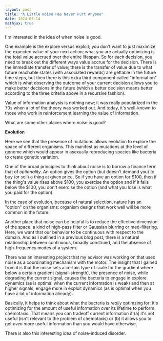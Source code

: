 ```yaml
---
layout: post
title: "A Little Noise Has Never Hurt Anyone"
date: 2024-05-14
mathjax: true
---
```


I'm interested in the idea of when noise is good.

One example is the explore versus exploit; you don't want to just maximize the expected value of your next action; what you are actually optimizing is the total value accrued over the entire lifespan. So for each decision, you need to break out the different ways value accrue for the decision. There is the immediate transfer of value; there is the transfer of value due to what future reachable states (with associated rewards) are gettable in the future time steps, but then there is this extra third component called "information" which is what observing the outcome of your current decision allows you to make better decisions in the future (which a better decision means better according to the three criteria above in a recursive fashion).

Value of information analysis is nothing new; it was really popularized in the 70s when a lot of the theory was worked out. And today, it's well-known to those who work in reinforcement learning the value of information.

What are some other places where noise is good?

**Evolution**

Here we see that the presence of mutations allows evolution to explore the space of different organisms. This manifest as mutations at the level of genome which would appear in asexually reproducing species like bacteria to create genetic variation.

One of the broad principles to think about noise is to borrow a finance term that of *optionality*. An option gives the option (but doesn't demand you) to buy (or sell) a thing at given price. So if you have an option for $100, then if the thing's value rises above $100, you exercise the option and if it falls below the $100, you don't exercise the option (and what you lose is what you paid for the option).

In the case of evolution, because of natural selection, nature has an "option" on the organisms: organism designs that work well will be more common in the future.

Another place that noise can be helpful is to reduce the effective dimension of the space: a kind of high-pass filter or Gaussian blurring or med-filtering. Here, we want that our behavior to be continuous with respect to the domain. And as I outlined in a previous blog post, there is a natural relationship between continuous, broadly construed, and the absense of high-frequency modes of a system.

There was an interesting project that my advisor was working on that used noise as a coordinating mechanism with the motor. The insight that I gained from it is that the noise sets a certain type of scale for the gradient where below a certain gradient (signal-strength), the presence of noise, while degrading the current signal, causes the bacteria to engage in explore dynamics (as is optimal when the current information is weak) and then at higher signals, engage more in exploit dynamics (as is optimal when you have a lot of information already).

Basically, it helps to think about what the bacteria is *really* optimzing for: it's optimizing for the amount of useful information over its lifetime to perform chemotaxis. That means you can tradeoff current information if (a) it's not useful (isn't relevant to the problem of chemotaxis) or (b) it allows you to get *even more* useful information than you would have otherwise.

There is also this interesting idea of noise-induced disorder.
